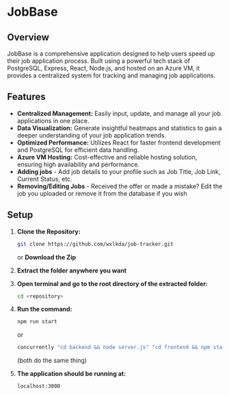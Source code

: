 # JobBase
## Overview

JobBase is a comprehensive application designed to help users speed up their job application process. Built using a powerful tech stack of PostgreSQL, Express, React, Node.js, and hosted on an Azure VM, it provides a centralized system for tracking and managing job applications.

## Features

- **Centralized Management:** Easily input, update, and manage all your job applications in one place.
- **Data Visualization:** Generate insightful heatmaps and statistics to gain a deeper understanding of your job application trends.
- **Optimized Performance:** Utilizes React for faster frontend development and PostgreSQL for efficient data handling.
- **Azure VM Hosting:** Cost-effective and reliable hosting solution, ensuring high availability and performance.
- **Adding jobs** - Add job details to your profile such as Job Title, Job Link, Current Status, etc.
- **Removing/Editing Jobs** - Received the offer or made a mistake? Edit the job you uploaded or remove it from the database if you wish

## Setup

1. **Clone the Repository:**
   ```bash
   git clone https://github.com/wxlkda/job-tracker.git
   ```
   or 
   **Download the Zip**
  
2. **Extract the folder anywhere you want**
3. **Open terminal and go to the root directory of the extracted folder:**
	```bash
   cd <repository>
   ```
4. **Run the command:**
	```bash
   npm run start
   ```
   or
   ```bash
   concurrently "cd backend && node server.js" "cd frontend && npm start"
   ```
   (both do the same thing)
5. **The application should be running at:**   
   ```bash
   localhost:3000
   ```
